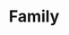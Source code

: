 ---
title: Family
layout: revealjs-exercise
description: "This description is included within meta-tags"
goal: ""
why:
  - Explanation 1
  - Explanation 2
  - Explanation 3
principles:
ppitfalls:
standardtime: 700

content:
  - center: "Têm _____ pessoas na minha família."
    translation: "There are ____ people in my family."
  - center: "Minha família consiste de mim, meu pai, minha mãe e ___ irmão(s)"
    translation: "My family consists of me, my father, my mother (and ____ sibling(s)."
  - center: "Eu sou o irmão (mais novo / mais velho / do meio )"
    translation: "I am the (youngest / oldest / middle) sibling."
  - center: "Meu pai se chama _____."
    translation: "My father's name is ____."
  - center: "O nome da minha mãe é _____."
    translation: "My mother's name is ____."
  - center: "Meu irmão se chama _____."
    translation: "My brother's name is ____."
  - center: "Meu pai trabalha como _____."
    translation: "My father works as a ____."
  - center: "Minha mãe trabalha como _____."
    translation: "My mother works as a ____."
  - center: "Meu irmão/irmã é um _____."
    translation: "My brother/sister is a ____."
  - center: "Eu sou (solteiro / casado / _____)."
    translation: "I am (single / married / ____)."
  - center: "Minha (parceira / namorado/a / esposa) se chama _____."
    translation: "My (partner / boy/girlfriend / wife/husband)'s name is _____."
---